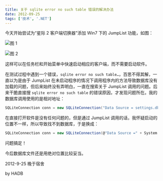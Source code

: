 ```yaml
---
title: 关于 sqlite error no such table 错误的解决办法
date: 2012-09-25
tags: ['技术', '.NET']
---
```


今天开始尝试为“星际 2 客户端切换器”添加 Win7 下的 JumpList 功能，如图：

![图 1](/images/posts/sqlite-error-no-such-table-01.png)

![图 2](/images/posts/sqlite-error-no-such-table-02.png)

这样可以在任务栏和开始菜单中快速启动相应的客户端，而不需要启动软件。

在测试过程中遇到一个错误，`sqlite error no such table…`，百思不得其解，一直以为是由于 JumpList 在未启动程序的情况下调用程序内的方法导致数据库没有加载的问题，但后来始终没有弄明白，一直在搜索关于 JumpList 调用的问题。后来干脆直接搜 `sqlite error no such table` 的错误原因，才发现问题所在。我的数据库调用使用的是相对地址：

```c#
SQLiteConnection conn = new SQLiteConnection("Data Source = settings.db;");
```

在直接打开软件是没有任何问题的，但是通过 JumpList 调用的话，我怀疑启动的位置不一样，所以导致找不到数据库，于是换成：

```c#
SQLiteConnection conn = new SQLiteConnection(@"Data Source =" + System.Windows.Forms.Application.StartupPath + "\\settings.db;");
```

问题搞定！

今后数据库文件还是用绝对位置比较妥当。

2012-9-25 晚于宿舍

by HADB
